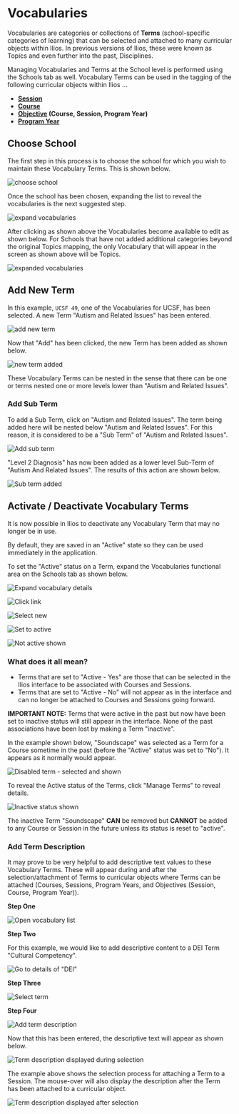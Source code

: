 # Vocabularies

Vocabularies are categories or collections of **Terms** (school-specific categories of learning) that can be selected and attached to many curricular objects within Ilios. In previous versions of Ilios, these were known as Topics and even further into the past, Disciplines.

Managing Vocabularies and Terms at the School level is performed using the Schools tab as well. Vocabulary Terms can be used in the tagging of the following curricular objects within Ilios ...

* **[**Session**](https://iliosproject.gitbook.io/ilios-user-guide/courses-and-sessions/sessions)**
* **[**Course**](https://iliosproject.gitbook.io/ilios-user-guide/courses-and-sessions/courses)**
* **[**Objective**](https://iliosproject.gitbook.io/ilios-user-guide/glossary#objective) (Course, Session, Program Year)**
* **[**Program Year**](https://iliosproject.gitbook.io/ilios-user-guide/programs/add-program-year)**

## Choose School

The first step in this process is to choose the school for which you wish to maintain these Vocabulary Terms. This is shown below.

![choose school](../images/schools/vocabularies/choose_school.png)

Once the school has been chosen, expanding the list to reveal the vocabularies is the next suggested step.

![expand vocabularies](../images/schools/vocabularies/expand_vocabularies.png)

After clicking as shown above the Vocabularies become available to edit as shown below. For Schools that have not added additional categories beyond the original Topics mapping, the only Vocabulary that will appear in the screen as shown above will be Topics. 

![expanded vocabularies](../images/schools/vocabularies/expanded_vocabularies.png)

## Add New Term

In this example, `UCSF 49`, one of the Vocabularies for UCSF, has been selected. A new Term "Autism and Related Issues" has been entered.

![add new term](../images/schools/vocabularies/add_new_term.jpg)

Now that "Add" has been clicked, the new Term has been added as shown below.

![new term added](../images/schools/vocabularies/new_term_added.jpg)

These Vocabulary Terms can be nested in the sense that there can be one or terms nested one or more levels lower than "Autism and Related Issues".

### Add Sub Term

To add a Sub Term, click on "Autism and Related Issues". The term being added here will be nested below "Autism and Related Issues". For this reason, it is considered to be a "Sub Term" of "Autism and Related Issues".

![Add sub term](../images/schools/vocabularies/add_sub_term.jpg)

"Level 2 Diagnosis" has now been added as a lower level Sub-Term of "Autism And Related Issues". The results of this action are shown below.

![Sub term added](../images/schools/vocabularies/sub_term_added.jpg)

## Activate / Deactivate Vocabulary Terms

It is now possible in Ilios to deactivate any Vocabulary Term that may no longer be in use.

By default, they are saved in an "Active" state so they can be used immediately in the application.

To set the "Active" status on a Term, expand the Vocabularies functional area on the Schools tab as shown below.

![Expand vocabulary details](../images/schools/vocabularies/expand_vocabulary_details.png)

![Click link](../images/schools/vocabularies/click_link.png)

![Select new](../images/schools/vocabularies/select_new.png)

![Set to active](../images/schools/vocabularies/set_to_active.png)

![Not active shown](../images/schools/vocabularies/not_active_shown.png)

### What does it all mean?

* Terms that are set to "Active - Yes" are those that can be selected in the Ilios interface to be associated with Courses and Sessions.
* Terms that are set to "Active - No" will not appear as in the interface and can no longer be attached to Courses and Sessions going forward.

**IMPORTANT NOTE:** Terms that were active in the past but now have been set to inactive status will still appear in the interface. None of the past associations have been lost by making a Term "inactive".

In the example shown below, "Soundscape" was selected as a Term for a Course sometime in the past (before the "Active" status was set to "No"). It appears as it normally would appear.

![Disabled term - selected and shown](../images/schools/vocabularies/disabled_term.png)

To reveal the Active status of the Terms, click "Manage Terms" to reveal details.

![Inactive status shown](../images/schools/vocabularies/inactive_status_shown.png)

The inactive Term "Soundscape" **CAN** be removed but **CANNOT** be added to any Course or Session in the future unless its status is reset to "active".

### Add Term Description

It may prove to be very helpful to add descriptive text values to these Vocabulary Terms. These will appear during and after the selection/attachment of Terms to curricular objects where Terms can be attached (Courses, Sessions, Program Years, and Objectives (Session, Course, Program Year)).

**Step One**

![Open vocabulary list](../images/schools/vocabularies/open_vocab_list.png)

**Step Two**

For this example, we would like to add descriptive content to a DEI Term "Cultural Competency".

![Go to details of "DEI"](../images/schools/vocabularies/go_to_details.png)

**Step Three**

![Select term](../images/schools/vocabularies/select_term.png)

**Step Four**

![Add term description](../images/schools/vocabularies/add_term_description.png)

Now that this has been entered, the descriptive text will appear as shown below.

![Term description displayed during selection](../images/schools/vocabularies/description_during.png)

The example above shows the selection process for attaching a Term to a Session. The mouse-over will also display the description after the Term has been attached to a curricular object.

![Term description displayed after selection](../images/schools/vocabularies/description_after.png)